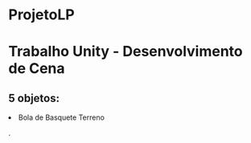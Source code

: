 # ProjetoLP
<h1><strong>Trabalho Unity - Desenvolvimento de Cena</strong></h1>
<h3></h3>
<p>
<h2>5 objetos:</h2>
<li>
Bola de Basquete
Terreno
</li>
</p>.

